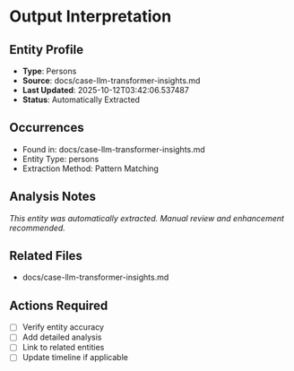 # Output Interpretation

## Entity Profile
- **Type**: Persons
- **Source**: docs/case-llm-transformer-insights.md
- **Last Updated**: 2025-10-12T03:42:06.537487
- **Status**: Automatically Extracted

## Occurrences
- Found in: docs/case-llm-transformer-insights.md
- Entity Type: persons
- Extraction Method: Pattern Matching

## Analysis Notes
*This entity was automatically extracted. Manual review and enhancement recommended.*

## Related Files
- docs/case-llm-transformer-insights.md

## Actions Required
- [ ] Verify entity accuracy
- [ ] Add detailed analysis
- [ ] Link to related entities
- [ ] Update timeline if applicable
